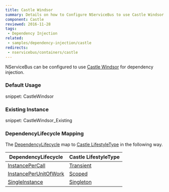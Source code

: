 ```yaml
---
title: Castle Windsor
summary: Details on how to Configure NServiceBus to use Castle Windsor for dependency injection. Includes usage examples as well as lifecycle mappings.
component: Castle
reviewed: 2016-11-28
tags:
 - Dependency Injection
related:
 - samples/dependency-injection/castle
redirects:
 - nservicebus/containers/castle
---
```



NServiceBus can be configured to use [Castle Windsor](https://github.com/castleproject/Windsor) for dependency injection.


### Default Usage

snippet: CastleWindsor


### Existing Instance

snippet: CastleWindsor_Existing


### DependencyLifecycle Mapping

The [DependencyLifecycle](/nservicebus/dependency-injection/#dependency-lifecycle) map to [Castle LifestyleType](https://github.com/castleproject/Windsor/blob/master/docs/lifestyles.md) in the following way.


| DependencyLifecycle                                                                                             | Castle LifestyleType                                                                           |
|-----------------------------------------------------------------------------------------------------------------|------------------------------------------------------------------------------------------------|
| [InstancePerCall](/nservicebus/dependency-injection/#dependency-lifecycle-instancepercall) | [Transient](https://github.com/castleproject/Windsor/blob/master/docs/lifestyles.md#transient) |
| [InstancePerUnitOfWork](/nservicebus/dependency-injection/#dependency-lifecycle-instanceperunitofwork)                    | [Scoped](https://github.com/castleproject/Windsor/blob/master/docs/lifestyles.md#scoped)       |
| [SingleInstance](/nservicebus/dependency-injection/#dependency-lifecycle-singleinstance)                                  | [Singleton](https://github.com/castleproject/Windsor/blob/master/docs/lifestyles.md#singleton) |
